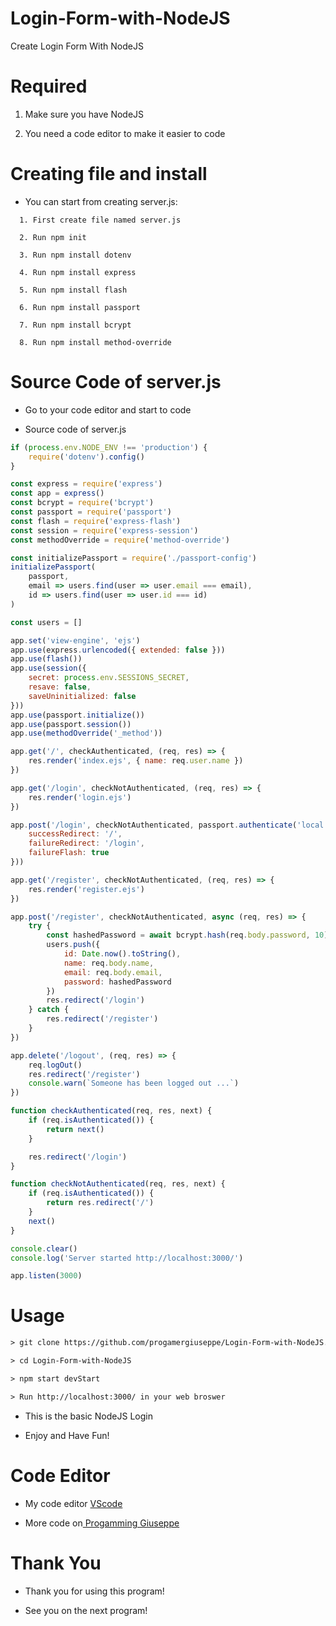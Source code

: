 # Login-Form-with-NodeJS
Create Login Form With NodeJS

# Required

 1. Make sure you have NodeJS

 2. You need a code editor to make it easier to code

# Creating file and install

- You can start from creating server.js:

```
  1. First create file named server.js

  2. Run npm init

  3. Run npm install dotenv

  4. Run npm install express

  5. Run npm install flash

  6. Run npm install passport

  7. Run npm install bcrypt

  8. Run npm install method-override
```

# Source Code of server.js

- Go to your code editor and start to code

- Source code of server.js

```javascript
if (process.env.NODE_ENV !== 'production') {
    require('dotenv').config()
}

const express = require('express')
const app = express()
const bcrypt = require('bcrypt')
const passport = require('passport')
const flash = require('express-flash')
const session = require('express-session')
const methodOverride = require('method-override')

const initializePassport = require('./passport-config')
initializePassport(
    passport,
    email => users.find(user => user.email === email),
    id => users.find(user => user.id === id)
)

const users = []

app.set('view-engine', 'ejs')
app.use(express.urlencoded({ extended: false }))
app.use(flash())
app.use(session({
    secret: process.env.SESSIONS_SECRET,
    resave: false,
    saveUninitialized: false
}))
app.use(passport.initialize())
app.use(passport.session())
app.use(methodOverride('_method'))

app.get('/', checkAuthenticated, (req, res) => {
    res.render('index.ejs', { name: req.user.name })
})

app.get('/login', checkNotAuthenticated, (req, res) => {
    res.render('login.ejs')
})

app.post('/login', checkNotAuthenticated, passport.authenticate('local', {
    successRedirect: '/',
    failureRedirect: '/login',
    failureFlash: true
}))

app.get('/register', checkNotAuthenticated, (req, res) => {
    res.render('register.ejs')
})

app.post('/register', checkNotAuthenticated, async (req, res) => {
    try {
        const hashedPassword = await bcrypt.hash(req.body.password, 10)
        users.push({
            id: Date.now().toString(),
            name: req.body.name,
            email: req.body.email,
            password: hashedPassword
        })
        res.redirect('/login')
    } catch {
        res.redirect('/register')
    }
})

app.delete('/logout', (req, res) => {
    req.logOut()
    res.redirect('/register')
    console.warn(`Someone has been logged out ...`)
})

function checkAuthenticated(req, res, next) {
    if (req.isAuthenticated()) {
        return next()
    }

    res.redirect('/login')
}

function checkNotAuthenticated(req, res, next) {
    if (req.isAuthenticated()) {
        return res.redirect('/')
    }
    next()
}

console.clear()
console.log('Server started http://localhost:3000/')

app.listen(3000)
```

# Usage
 ```html
 > git clone https://github.com/progamergiuseppe/Login-Form-with-NodeJS.git

 > cd Login-Form-with-NodeJS

 > npm start devStart

 > Run http://localhost:3000/ in your web broswer

 ```

- This is the basic NodeJS Login

- Enjoy and Have Fun!

# Code Editor

- My code editor <a href="https://code.visualstudio.com/">VScode</a>

 - More code on<a href="https://github.com/progamergiuseppe"> Progamming Giuseppe</a>

# Thank You

 - Thank you for using this program!

 - See you on the next program!
